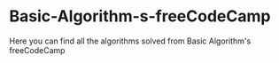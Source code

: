 # Basic-Algorithm-s-freeCodeCamp
Here you can find all the algorithms solved from Basic Algorithm's freeCodeCamp
